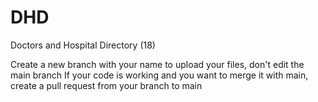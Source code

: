 # DHD
Doctors and Hospital Directory (18)

Create a new branch with your name to upload your files, don't edit the main branch
If your code is working and you want to merge it with main, create a pull request from your branch to main
